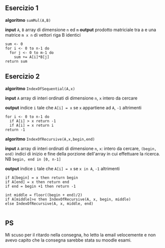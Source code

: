 ## Esercizio 1
**algoritmo** `sumMul(A,B)`

**input** `A`, `B` array di dimensione `n` ed `m`
**output** prodotto matriciale tra a e una matrice `m x n` di vettori riga B identici
```
sum <- 0
for i <- 0 to n-1 do
  for j <- 0 to m-1 do
    sum += A[i]*B[j]
return sum
```
## Esercizio 2
**algoritmo** `IndexOfSequential(A,x)`

**input** `A` array di interi ordinati di dimensione `n`, `x` intero da cercare

**output** indice `i` tale che `A[i] = x` se `x` appartiene ad `A`, `-1` altrimenti
```
for i <- 0 to n-1 do
  if A[i] > x return -1
  if A[i] = x return i
return -1
```

**algoritmo** `IndexOfRecursive(A,x,begin,end)`

**input** `A` array di interi ordinati di dimensione `n`, `x`: intero da cercare, `(begin, end)` indici di inizio e fine della porzione dell'array in cui effettuare la ricerca. NB `begin, end in [0, n-1]` 

**output** indice `i` tale che `A[i] = x` se `x in A`, `-1` altrimenti
```
if A[begin] = x then return begin
if A[end] = x then return end
if end = begin +1 then return -1

int middle = floor((begin + end)/2) 
if A[middle]>x then IndexOfRecursive(A, x, begin, middle)
else IndexOfRecursive(A, x, middle, end)
  
```

## PS 

Mi scuso per il ritardo nella consegna, ho letto la email velocemente e non avevo capito che la consegna sarebbe stata su moodle esami.